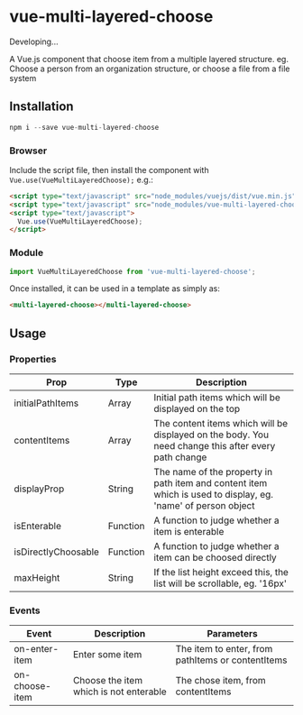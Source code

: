 # vue-multi-layered-choose

Developing...

A Vue.js component that choose item from a multiple layered structure. eg. Choose a person from an organization structure, or choose a file from a file system

## Installation

```js
npm i --save vue-multi-layered-choose
```

### Browser

Include the script file, then install the component with `Vue.use(VueMultiLayeredChoose);` e.g.:

```html
<script type="text/javascript" src="node_modules/vuejs/dist/vue.min.js"></script>
<script type="text/javascript" src="node_modules/vue-multi-layered-choose/vue-multi-layered-choose.min.js"></script>
<script type="text/javascript">
  Vue.use(VueMultiLayeredChoose);
</script>
```

### Module

```js
import VueMultiLayeredChoose from 'vue-multi-layered-choose';
```

Once installed, it can be used in a template as simply as:

```html
<multi-layered-choose></multi-layered-choose>
```

## Usage

### Properties

Prop | Type | Description
------------ | ------------ | -------------
initialPathItems | Array | Initial path items which will be displayed on the top
contentItems | Array | The content items which will be displayed on the body. You need change this after every path change
displayProp | String | The name of the property in path item and content item which is used to display, eg. 'name' of person object
isEnterable | Function | A function to judge whether a item is enterable
isDirectlyChoosable | Function | A function to judge whether a item can be choosed directly
maxHeight | String | If the list height exceed this, the list will be scrollable, eg. '16px'

### Events
Event | Description | Parameters
------------ | ------------ | ------------
on-enter-item | Enter some item | The item to enter, from pathItems or contentItems
on-choose-item | Choose the item which is not enterable | The chose item, from contentItems